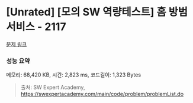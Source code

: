 # [Unrated] [모의 SW 역량테스트] 홈 방범 서비스 - 2117 

[문제 링크](https://swexpertacademy.com/main/code/problem/problemDetail.do?contestProbId=AV5V61LqAf8DFAWu) 

### 성능 요약

메모리: 68,420 KB, 시간: 2,823 ms, 코드길이: 1,323 Bytes



> 출처: SW Expert Academy, https://swexpertacademy.com/main/code/problem/problemList.do